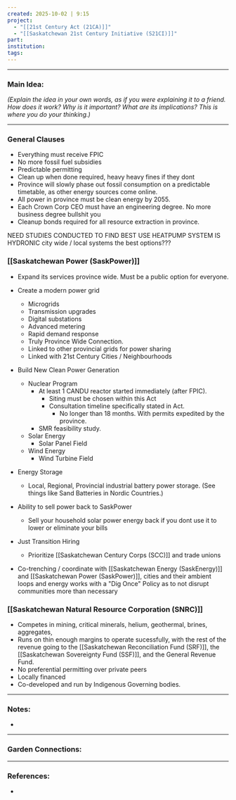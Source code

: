 ```yaml
---
created: 2025-10-02 | 9:15
project:
  - "[[21st Century Act (21CA)]]"
  - "[[Saskatchewan 21st Century Initiative (S21CI)]]"
part:
institution:
tags:
---
```

---
### Main Idea:

*(Explain the idea in your own words, as if you were explaining it to a friend. How does it work? Why is it important? What are its implications? This is where you do your thinking.)*

---
### General Clauses

- Everything must receive FPIC 
- No more fossil fuel subsidies
- Predictable permitting
- Clean up when done required, heavy heavy fines if they dont
- Province will slowly phase out fossil consumption on a predictable timetable, as other energy sources come online. 
- All power in province must be clean energy by 2055. 
- Each Crown Corp CEO must have an engineering degree. No more business degree bullshit you 
- Cleanup bonds required for all resource extraction in province. 


NEED STUDIES CONDUCTED TO FIND BEST USE HEATPUMP SYSTEM 
IS HYDRONIC city wide / local systems the best options???

### [[Saskatchewan Power (SaskPower)]]

- Expand its services province wide. Must be a public option for everyone. 
- Create a modern power grid 
	- Microgrids
	- Transmission upgrades
	- Digital substations
	- Advanced metering
	- Rapid demand response
	- Truly Province Wide Connection. 
	- Linked to other provincial grids for power sharing
	- Linked with 21st Century Cities / Neighbourhoods 
- Build New Clean Power Generation
	- Nuclear Program
		- At least 1 CANDU reactor started immediately (after FPIC).
			- Siting must be chosen within this Act
			- Consultation timeline specifically stated in Act.
				- No longer than 18 months. With permits expedited by the province. 
		- SMR feasibility study. 
	- Solar Energy
		- Solar Panel Field
	- Wind Energy
		- Wind Turbine Field
- Energy Storage
	- Local, Regional, Provincial industrial battery power storage. (See things like Sand Batteries in Nordic Countries.)
- Ability to sell power back to SaskPower 
	- Sell your household solar power energy back if you dont use it to lower or eliminate your bills
- Just Transition Hiring
	- Prioritize [[Saskatchewan Century Corps (SCC)]] and trade unions 



- Co-trenching / coordinate with [[Saskatchewan Energy (SaskEnergy)]] and [[Saskatchewan Power (SaskPower)]], cities and their ambient loops and energy works with a "Dig Once" Policy as to not disrupt communities more than necessary 


### [[Saskatchewan Natural Resource Corporation (SNRC)]]

- Competes in mining, critical minerals, helium, geothermal, brines, aggregates,
- Runs on thin enough margins to operate sucessfully, with the rest of the revenue going to the [[Saskatchewan Reconciliation Fund (SRF)]], the [[Saskatchewan Sovereignty Fund (SSF)]], and the General Revenue Fund.
- No preferential permitting over private peers
- Locally financed 
- Co-developed and run by Indigenous Governing bodies. 


--- 
### Notes:

- 



---
### Garden Connections:



--- 
### References: 

- 